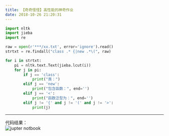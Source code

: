 ```yaml
---
title: 【奇奇怪怪】高性能的神奇作业
date: 2018-10-26 21:20:31
---
```



```python
import nltk
import jieba
import re

raw = open(r'***/xx.txt', error='ignore').read()
strtxt = re.findall("class .* {|new .*\(", raw)

for i in strtxt:
    pi = nltk.text.Text(jieba.lcut(i))
    for j in pi:
        if j == 'class':
            print("类：")
        elif j == 'new':
            print("包含函数：", end='')
        elif j == '<':
            print("函数泛型为：", end='')
        elif j != '{' and j != '(' and j != '>':
            print(j)
```
---
代码结果：<br/>
![jupter notbook](/image/DL-image/qiqiguaiguai-result.png)
